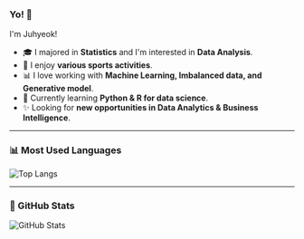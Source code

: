 ### Yo! 👋  
I'm Juhyeok!  

- 🎓 I majored in **Statistics** and I'm interested in **Data Analysis**.  
- 🏃 I enjoy **various sports activities**.  
- 📊 I love working with **Machine Learning, Imbalanced data, and Generative model**.  
- 🌱 Currently learning **Python & R for data science**.  
- ✨ Looking for **new opportunities in Data Analytics & Business Intelligence**.  

---
### 📊 Most Used Languages
![Top Langs](https://github-readme-stats.vercel.app/api/top-langs/?username=hjuhyeok&layout=compact&theme=dark)

---
### 🚀 GitHub Stats
![GitHub Stats](https://github-readme-stats.vercel.app/api?username=hjuhyeok&show_icons=true&theme=dark)


